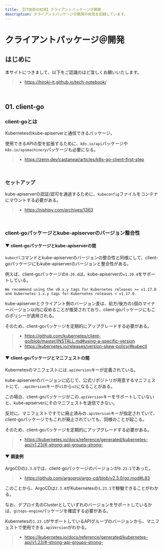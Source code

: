 ```yaml
---
title: 【IT技術の知見】クライアントパッケージ＠開発
description: クライアントパッケージ＠開発の知見を記録しています。
---
```


# クライアントパッケージ＠開発

## はじめに

本サイトにつきまして、以下をご認識のほど宜しくお願いいたします。

> - https://hiroki-it.github.io/tech-notebook/

<br>

## 01. client-go

### client-goとは

Kubernetesのkube-apiserverと通信できるパッケージ。

使用できるAPIの型を拡張するために、`k8s.io/api`パッケージや`k8s.io/apimachinery`パッケージも必要になる。

> - https://zenn.dev/castaneai/articles/k8s-go-client-first-step

<br>

### セットアップ

kube-apiserverの認証/認可を通過するために、`kubeconfig`ファイルをコンテナにマウントする必要がある。

> - https://nishipy.com/archives/1363

<br>

### client-goパッケージとkube-apiserverのバージョン整合性

#### ▼ client-goパッケージとkube-apiserverの間

`kubectl`コマンドとkube-apiserverのバージョンの整合性と同様にして、client-goパッケージにもkube-apiserverのバージョンと整合性がある。

例えば、client-goパッケージの`0.20.4`は、kube-apiserverの`v1.20.4`をサポートしている。

```
We recommend using the v0.x.y tags for Kubernetes releases >= v1.17.0 and kubernetes-1.x.y tags for Kubernetes releases < v1.17.0.
```

kube-apiserverとクライアント側のバージョン差は、前方/後方の`1`個のマイナーバージョン以内に収めることが推奨されており、client-goパッケージにもこのポリシーが適用される。

そのため、client-goパッケージを定期的にアップグレードする必要がある。

> - https://github.com/kubernetes/client-go/blob/master/INSTALL.md#using-a-specific-version
> - https://kubernetes.io/releases/version-skew-policy/#kubectl

#### ▼ client-goパッケージとマニフェストの間

Kubernetesのマニフェストには`.apiVersion`キーが定義されている。

kube-apiserverのバージョンに応じて、公式リポジトリが用意するマニフェストにて、`.apiVersion`キーが`v1`から`v2`になることがある。

この場合、client-goパッケージがこの`.apiVersion`キーをサポートしていないと、kube-apiserverにそのマニフェストを送信できない。

反対に、マニフェストですでに廃止済みの`.apiVersion`キーが指定されていて、client-goパッケージでもこれが廃止されていても、同様のことが起こる。

そのため、client-goパッケージを定期的にアップグレードする必要がある。

> - https://kubernetes.io/docs/reference/generated/kubernetes-api/v1.23/#-strong-api-groups-strong-

#### ▼ 調査例

ArgoCDの`2.3.0`では、client-goパッケージのバージョンが`0.23.1`であった。

> - https://github.com/argoproj/argo-cd/blob/v2.3.0/go.mod#L83

このことから、ArgoCDは`2.3.0`がKubernetesの`1.23.1`で稼働できることがわかる。

なお、デプロイ先のClusterとしていずれのバージョンをサポートしているかは、`gitops-engine`パッケージを確認する必要がある。

Kubernetesの`1.23.1`がサポートしているAPIグループのバージョンから、マニフェストで使用できる`.apiVersion`がわかる。

> - https://kubernetes.io/docs/reference/generated/kubernetes-api/v1.23/#-strong-api-groups-strong-

<br>
